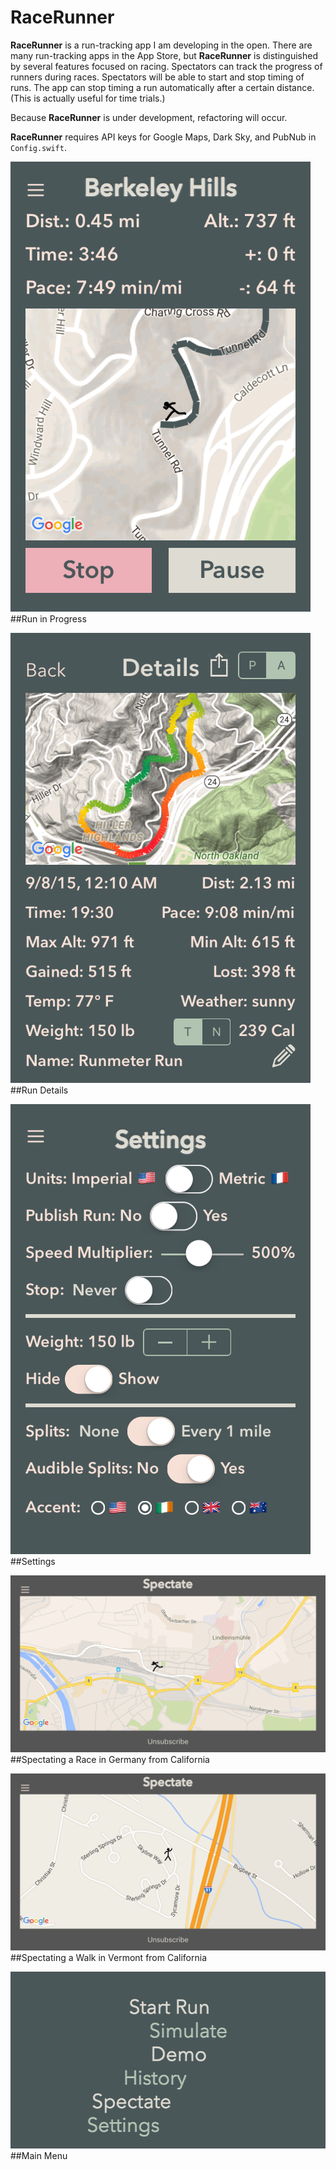 RaceRunner
===================

**RaceRunner** is a run-tracking app I am developing in the open. There are many run-tracking apps in the App Store, but **RaceRunner** is distinguished by several features focused on racing. Spectators can track the progress of runners during races. Spectators will be able to start and stop timing of runs. The app can stop timing a run automatically after a certain distance. (This is actually useful for time trials.)

Because **RaceRunner** is under development, refactoring will occur.

**RaceRunner** requires API keys for Google Maps, Dark Sky, and PubNub in `Config.swift`.


![RaceRunner](RaceRunner2.png "Run in Progress")
##Run in Progress



![RaceRunner](RaceRunner.png "Run Details")
##Run Details



![RaceRunner](RaceRunner3.png "Settings")
##Settings



![RaceRunner](RaceRunner4.png "Spectating a Race in Germany from California")
##Spectating a Race in Germany from California



![RaceRunner](RaceRunner5.png "Spectating a Walk in Vermont from California")
##Spectating a Walk in Vermont from California



![RaceRunner](RaceRunner6.png "Main Menu")
##Main Menu
